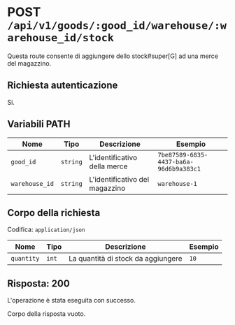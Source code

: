 # POST `/api/v1/goods/:good_id/warehouse/:warehouse_id/stock`

Questa route consente di aggiungere dello stock#super[G] ad una merce del magazzino.

## Richiesta autenticazione

Si.

## Variabili PATH

<!--raw-typst
#figure(
   table(
        columns: (1fr, 1fr, 3fr, 2fr),
        inset: 5pt,
        align: horizon,
        table.header(
            [#text(fill:white)[Nome]],
            [#text(fill:white)[Tipo]],
            [#text(fill:white)[Descrizione]],
            [#text(fill:white)[Esempio]],
        ),
        [`good_id`], [`string`], [L'identificativo della merce], [`7be87589-6835-4437-ba6a-96d6b9a383c1`],
        [`warehouse_id`], [`string`], [L'identificativo del magazzino], [`warehouse-1`],
   ),
   caption: [Varibili PATH di POST `/api/v1/goods/:good_id/warehouse/:warehouse_id/stock`],
)
-->

<!--typst-begin-exclude-->
| Nome | Tipo | Descrizione | Esempio |
| -------------- | -------- | ------------------------------ | -------------------------------------- |
| `good_id` | `string` | L'identificativo della merce | `7be87589-6835-4437-ba6a-96d6b9a383c1` |
| `warehouse_id` | `string` | L'identificativo del magazzino | `warehouse-1` |
<!--typst-end-exclude-->

## Corpo della richiesta

Codifica: `application/json`

<!--raw-typst
#figure(
   table(
        columns: (1fr, 1fr, 3fr, 2fr),
        inset: 5pt,
        align: horizon,
        table.header(
            [#text(fill:white)[Nome]],
            [#text(fill:white)[Tipo]],
            [#text(fill:white)[Descrizione]],
            [#text(fill:white)[Esempio]],
        ),
        [`quantity`], [`int`], [La quantità di stock da aggiungere], [`10`],
   ),
   caption: [Corpo della richiesta di POST `/api/v1/goods/:good_id/warehouse/:warehouse_id/stock`],
)
-->

<!--typst-begin-exclude-->
| Nome | Tipo | Descrizione | Esempio |
| ---------- | ----- | ---------------------------------- | ------- |
| `quantity` | `int` | La quantità di stock da aggiungere | `10` |
<!--typst-end-exclude-->
## Risposta: 200

L'operazione è stata eseguita con successo.

Corpo della risposta vuoto.
